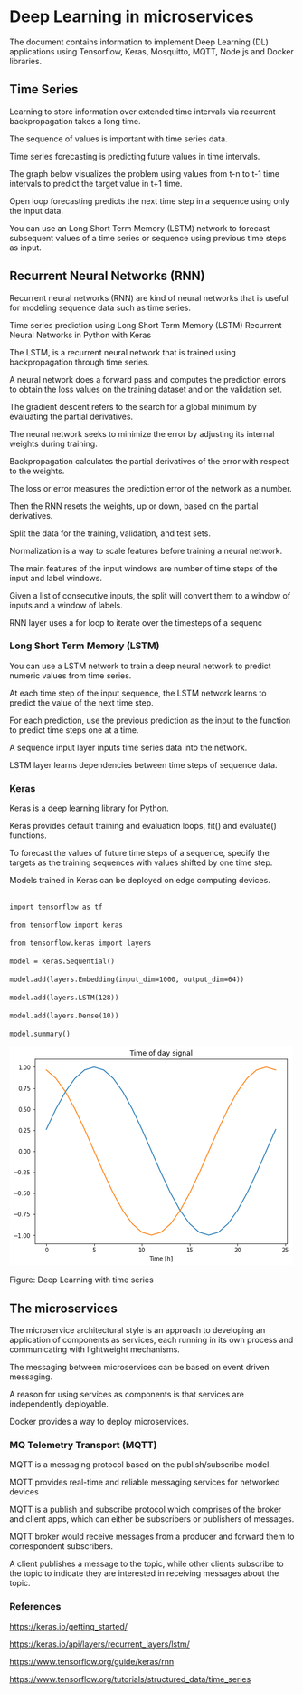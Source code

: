 # Deep Learning in microservices

The document contains information to implement Deep Learning (DL) applications using Tensorflow, Keras, Mosquitto, MQTT, Node.js and Docker libraries.

## Time Series

Learning to store information over extended time intervals via recurrent backpropagation takes a long time.

The sequence of values is important with time series data.

Time series forecasting is predicting future values in time intervals.

The graph below visualizes the problem using values from t-n to t-1 time intervals to predict the target value in t+1 time.

Open loop forecasting predicts the next time step in a sequence using only the input data.

You can use an Long Short Term Memory (LSTM) network to forecast subsequent values of a time series or sequence using previous time steps as input. 

## Recurrent Neural Networks (RNN)

Recurrent neural networks (RNN) are kind of neural networks that is useful for modeling sequence data such as time series.

Time series prediction using Long Short Term Memory (LSTM) Recurrent Neural Networks in Python with Keras

The LSTM, is a recurrent neural network that is trained using backpropagation through time series.

A neural network does a forward pass and computes the prediction errors to obtain the loss values on the training dataset and on the validation set.

The gradient descent refers to the search for a global minimum by evaluating the partial derivatives.

The neural network seeks to minimize the error by adjusting its internal weights during training.

Backpropagation calculates the partial derivatives of the error with respect to the weights.

The loss or error measures the prediction error of the network as a number.

Then the RNN resets the weights, up or down, based on the partial derivatives.

Split the data for the training, validation, and test sets.

Normalization is a way to scale features before training a neural network.

The main features of the input windows are number of time steps of the input and label windows.

Given a list of consecutive inputs, the split will convert them to a window of inputs and a window of labels.

RNN layer uses a for loop to iterate over the timesteps of a sequenc

### Long Short Term Memory (LSTM)

You can use a LSTM network to train a deep neural network to predict numeric values from time series.

At each time step of the input sequence, the LSTM network learns to predict the value of the next time step.

For each prediction, use the previous prediction as the input to the function to predict time steps one at a time.

A sequence input layer inputs time series data into the network. 

LSTM layer learns dependencies between time steps of sequence data.

### Keras

Keras is a deep learning library for Python.

Keras provides default training and evaluation loops, fit() and evaluate() functions.

To forecast the values of future time steps of a sequence, specify the targets as the training sequences with values shifted by one time step.

Models trained in Keras can be deployed on edge computing devices.

```

import tensorflow as tf

from tensorflow import keras

from tensorflow.keras import layers

model = keras.Sequential()

model.add(layers.Embedding(input_dim=1000, output_dim=64))

model.add(layers.LSTM(128))

model.add(layers.Dense(10))

model.summary()

```
![alt text](https://github.com/jylhakos/miscellaneous/blob/main/DeepLearning/1.png?raw=true)

Figure: Deep Learning with time series

## The microservices

The microservice architectural style is an approach to developing an application of components as services, each running in its own process and communicating with lightweight mechanisms.

The messaging between microservices can be based on event driven messaging.

A reason for using services as components is that services are independently deployable.

Docker provides a way to deploy microservices.

### MQ Telemetry Transport (MQTT)

MQTT is a messaging protocol based on the publish/subscribe model. 

MQTT provides real-time and reliable messaging services for networked devices

MQTT is a publish and subscribe protocol which comprises of the broker and client apps, which can either be subscribers or publishers of messages.

MQTT broker would receive messages from a producer and forward them to correspondent subscribers.

A client publishes a message to the topic, while other clients subscribe to the topic to indicate they are interested in receiving messages about the topic.

### References

https://keras.io/getting_started/

https://keras.io/api/layers/recurrent_layers/lstm/

https://www.tensorflow.org/guide/keras/rnn

https://www.tensorflow.org/tutorials/structured_data/time_series
